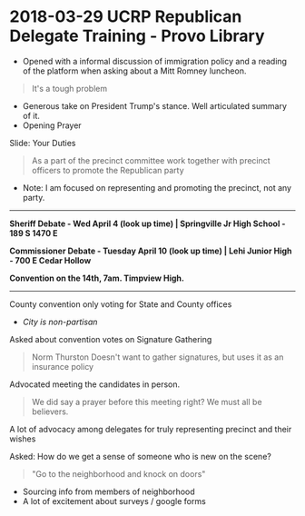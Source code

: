 # 2018-03-29 UCRP Republican Delegate Training - Provo Library

* Opened with a informal discussion of immigration policy and a reading of the platform when asking about a Mitt Romney luncheon.
> It's a tough problem

* Generous take on President Trump's stance. Well articulated summary of it.
* Opening Prayer

Slide: Your Duties
> As a part of the precinct committee work together with precinct officers to promote the Republican party

* Note: I am focused on representing and promoting the precinct, not any party.

---

**Sheriff Debate - Wed April 4 (look up time) | Springville Jr High School - 189 S 1470 E**

**Commissioner Debate - Tuesday April 10 (look up time) | Lehi Junior High - 700 E Cedar Hollow**

**Convention on the 14th, 7am. Timpview High.**

---

County convention only voting for State and County offices
  * *City is non-partisan*

Asked about convention votes on Signature Gathering
  > Norm Thurston Doesn't want to gather signatures, but uses it as an insurance policy

Advocated meeting the candidates in person.

> We did say a prayer before this meeting right? We must all be believers.

A lot of advocacy among delegates for truly representing precinct and their wishes

Asked: How do we get a sense of someone who is new on the scene?

> "Go to the neighborhood and knock on doors"

  * Sourcing info from members of neighborhood
  * A lot of excitement about surveys / google forms
